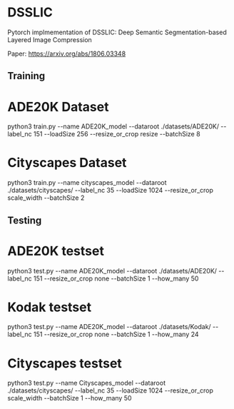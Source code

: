 # DSSLIC
Pytorch implmementation of DSSLIC: Deep Semantic Segmentation-based Layered Image Compression

Paper: https://arxiv.org/abs/1806.03348

## Training
# ADE20K Dataset
python3 train.py --name ADE20K_model --dataroot ./datasets/ADE20K/ --label_nc 151 --loadSize 256 --resize_or_crop resize --batchSize 8
# Cityscapes Dataset
python3 train.py --name cityscapes_model --dataroot ./datasets/cityscapes/ --label_nc 35 --loadSize 1024 --resize_or_crop scale_width --batchSize 2

## Testing
# ADE20K testset
python3 test.py --name ADE20K_model --dataroot ./datasets/ADE20K/ --label_nc 151 --resize_or_crop none --batchSize 1 --how_many 50
# Kodak testset
python3 test.py --name ADE20K_model --dataroot ./datasets/Kodak/ --label_nc 151 --resize_or_crop none --batchSize 1 --how_many 24
# Cityscapes testset
python3 test.py --name Cityscapes_model --dataroot ./datasets/cityscapes/ --label_nc 35 --loadSize 1024 --resize_or_crop scale_width --batchSize 1 --how_many 50
